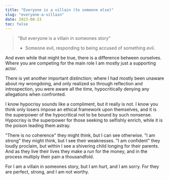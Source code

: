 ```yaml
---
title: "Everyone is a villain (to someone else)"
slug: "everyone-a-villain"
date: 2023-08-23
toc: false
---
```


> "But everyone is a villain in someones story"
> - Someone evil, responding to being accused of something evil.

And even while that might be true, there is a difference between ourselves. Where you are competing for the main role I am mostly just a supporting actor.

There is yet another important distinction; where I had mostly been unaware about my wrongdoing, and only realized so through reflection and introspection, you were aware all the time, hypocritically denying any allegations when confronted.

I know hypocrisy sounds like a compliment, but it really is not. I know you think only losers impose an ethical framework upon themselves, and it is the superpower of the hypocritical not to be bound by such nonsense. Hypocrisy is the superpower for those seeking to selfishly enrich, while it is the poison leading them astray.

"There is no coherence" they might think, but I can see otherwise. "I am strong" they might think, but I see their weaknesses. "I am confident" they loudly proclaim, but within I see a shivering child longing for their parents. And as they live their lives they make a run for the money, and in the process multiply their pain a thousandfold.

For I am a villain in someones story, but I am hurt, and I am sorry. For they are perfect, strong, and I am not worthy.
